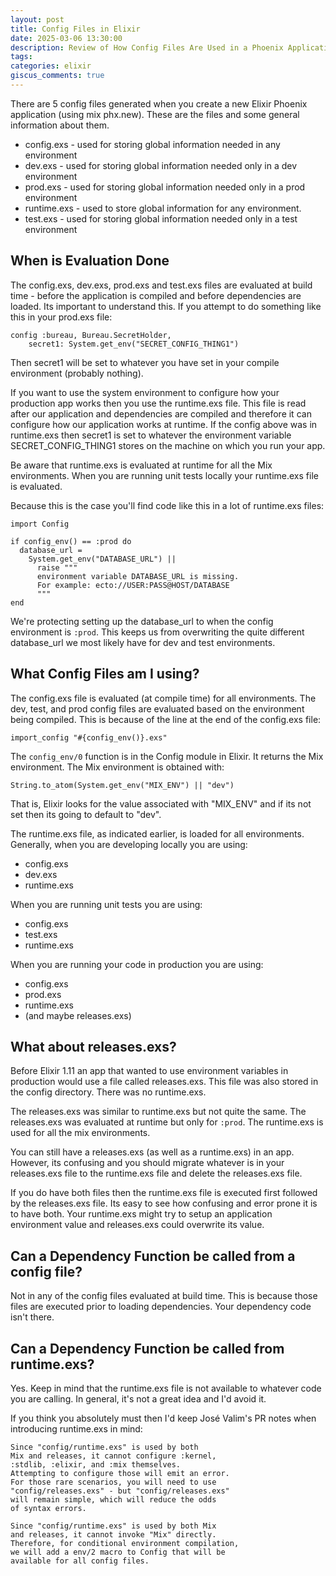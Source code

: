 ```yaml
---
layout: post
title: Config Files in Elixir
date: 2025-03-06 13:30:00
description: Review of How Config Files Are Used in a Phoenix Application
tags:
categories: elixir
giscus_comments: true
---
```


There are 5 config files generated when you create a new Elixir Phoenix application (using mix phx.new). These are the files and some general information about them.

- config.exs - used for storing global information needed in any environment
- dev.exs - used for storing global information needed only in a dev environment
- prod.exs - used for storing global information needed only in a prod environment
- runtime.exs - used to store global information for any environment.
- test.exs - used for storing global information needed only in a test environment

## When is Evaluation Done

The config.exs, dev.exs, prod.exs and test.exs files are evaluated at build time - before the application is compiled and before dependencies are loaded. Its important to understand this. If you attempt to do something like this in your prod.exs file:

```
config :bureau, Bureau.SecretHolder,
    secret1: System.get_env("SECRET_CONFIG_THING1")
```

Then secret1 will be set to whatever you have set in your compile environment (probably nothing).

If you want to use the system environment to configure how your production app works then you use the runtime.exs file. This file is read after our application and dependencies are compiled and therefore it can configure how our application works at runtime. If the config above was in runtime.exs then secret1 is set to whatever the environment variable SECRET_CONFIG_THING1 stores on the machine on which you run your app.

Be aware that runtime.exs is evaluated at runtime for all the Mix environments. When you are running unit tests locally your runtime.exs file is evaluated.

Because this is the case you'll find code like this in a lot of runtime.exs files:

```
import Config

if config_env() == :prod do
  database_url =
    System.get_env("DATABASE_URL") ||
      raise """
      environment variable DATABASE_URL is missing.
      For example: ecto://USER:PASS@HOST/DATABASE
      """
end
```

We're protecting setting up the database_url to when the config environment is `:prod`. This keeps us from overwriting the quite different database_url we most likely have for dev and test environments.

## What Config Files am I using?

The config.exs file is evaluated (at compile time) for all environments. The dev, test, and prod config files are evaluated based on the environment being compiled. This is because of the line at the end of the config.exs file:

```
import_config "#{config_env()}.exs"
```

The `config_env/0` function is in the Config module in Elixir. It returns the Mix environment. The Mix environment is obtained with:

```
String.to_atom(System.get_env("MIX_ENV") || "dev")
```

That is, Elixir looks for the value associated with "MIX_ENV" and if its not set then its going to default to "dev".

The runtime.exs file, as indicated earlier, is loaded for all environments. Generally, when you are developing locally you are using:

- config.exs
- dev.exs
- runtime.exs

When you are running unit tests you are using:

- config.exs
- test.exs
- runtime.exs

When you are running your code in production you are using:

- config.exs
- prod.exs
- runtime.exs
- (and maybe releases.exs)

## What about releases.exs?

Before Elixir 1.11 an app that wanted to use environment variables in production would use a file called releases.exs. This file was also stored in the config directory. There was no runtime.exs.

The releases.exs was similar to runtime.exs but not quite the same. The releases.exs was evaluated at runtime but only for `:prod`. The runtime.exs is used for all the mix environments.

You can still have a releases.exs (as well as a runtime.exs) in an app. However, its confusing and you should migrate whatever is in your releases.exs file to the runtime.exs file and delete the releases.exs file.

If you do have both files then the runtime.exs file is executed first followed by the releases.exs file. Its easy to see how confusing and error prone it is to have both. Your runtime.exs might try to setup an application environment value and releases.exs could overwrite its value.

## Can a Dependency Function be called from a config file?

Not in any of the config files evaluated at build time. This is because those files are executed prior to loading dependencies. Your dependency code isn't there.

## Can a Dependency Function be called from runtime.exs?

Yes. Keep in mind that the runtime.exs file is not available to whatever code you are calling. In general, it's not a great idea and I'd avoid it.

If you think you absolutely must then I'd keep José Valim's PR notes when introducing runtime.exs in mind:

```
Since "config/runtime.exs" is used by both
Mix and releases, it cannot configure :kernel,
:stdlib, :elixir, and :mix themselves.
Attempting to configure those will emit an error.
For those rare scenarios, you will need to use
"config/releases.exs" - but "config/releases.exs"
will remain simple, which will reduce the odds
of syntax errors.

Since "config/runtime.exs" is used by both Mix
and releases, it cannot invoke "Mix" directly.
Therefore, for conditional environment compilation,
we will add a env/2 macro to Config that will be
available for all config files.
```
